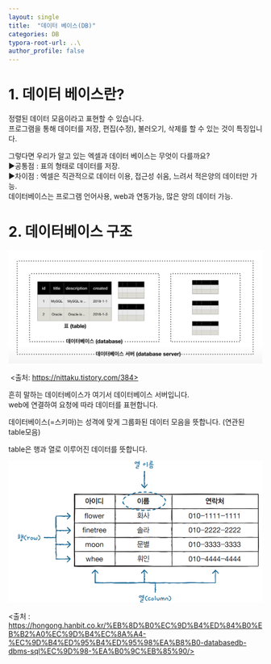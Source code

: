 ```yaml
---
layout: single
title:  "데이터 베이스(DB)"
categories: DB
typora-root-url: ..\
author_profile: false
---
```




# 1. 데이터 베이스란?

정렬된 데이터 모음이라고 표현할 수 있습니다.  
프로그램을 통해 데이터를 저장, 편집(수정), 불러오기, 삭제를 할 수 있는 것이 특징입니다.

그렇다면 우리가 알고 있는 엑셀과 데이터 베이스는 무엇이 다를까요?  
▶공통점 : 표의 형태로 데이터를 저장.  
▶차이점 : 엑셀은 직관적으로 데이터 이용, 접근성 쉬움, 느려서 적은양의 데이터만 가능.  
		    데이터베이스는 프로그램 언어사용, web과 연동가능, 많은 양의 데이터 가능.



# 2. 데이터베이스 구조



![image](/images/2024-04-26-first/image.png)

​										<출처: https://nittaku.tistory.com/384>	



흔히 말하는 데이터베이스가 여기서 데이터베이스 서버입니다.  
web에 연결하여 요청에 따라 데이터를 표현합니다.

데이터베이스(=스키마)는 성격에 맞게 그룹화된 데이터 모음을 뜻합니다. (연관된 table모음)

table은 행과 열로 이루어진 데이터를 뜻합니다.



<img src="/images/2024-04-26-first/sql_table.png" alt="sql_table" style="zoom: 67%;" />

<출처 : https://hongong.hanbit.co.kr/%EB%8D%B0%EC%9D%B4%ED%84%B0%EB%B2%A0%EC%9D%B4%EC%8A%A4-%EC%9D%B4%ED%95%B4%ED%95%98%EA%B8%B0-databasedb-dbms-sql%EC%9D%98-%EA%B0%9C%EB%85%90/>



